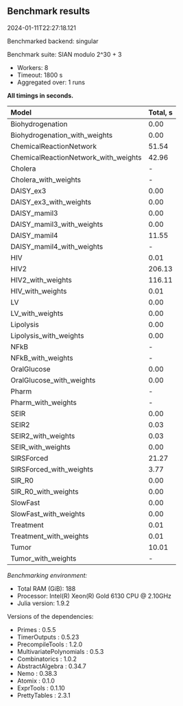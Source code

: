 ## Benchmark results

2024-01-11T22:27:18.121

Benchmarked backend: singular

Benchmark suite: SIAN modulo 2^30 + 3

- Workers: 8
- Timeout: 1800 s
- Aggregated over: 1 runs

**All timings in seconds.**

|Model|Total, s|
|:----|---|
|Biohydrogenation|0.00|
|Biohydrogenation_with_weights|0.00|
|ChemicalReactionNetwork|51.54|
|ChemicalReactionNetwork_with_weights|42.96|
|Cholera| - |
|Cholera_with_weights| - |
|DAISY_ex3|0.00|
|DAISY_ex3_with_weights|0.00|
|DAISY_mamil3|0.00|
|DAISY_mamil3_with_weights|0.00|
|DAISY_mamil4|11.55|
|DAISY_mamil4_with_weights| - |
|HIV|0.01|
|HIV2|206.13|
|HIV2_with_weights|116.11|
|HIV_with_weights|0.01|
|LV|0.00|
|LV_with_weights|0.00|
|Lipolysis|0.00|
|Lipolysis_with_weights|0.00|
|NFkB| - |
|NFkB_with_weights| - |
|OralGlucose|0.00|
|OralGlucose_with_weights|0.00|
|Pharm| - |
|Pharm_with_weights| - |
|SEIR|0.00|
|SEIR2|0.03|
|SEIR2_with_weights|0.03|
|SEIR_with_weights|0.00|
|SIRSForced|21.27|
|SIRSForced_with_weights|3.77|
|SIR_R0|0.00|
|SIR_R0_with_weights|0.00|
|SlowFast|0.00|
|SlowFast_with_weights|0.00|
|Treatment|0.01|
|Treatment_with_weights|0.01|
|Tumor|10.01|
|Tumor_with_weights| - |

*Benchmarking environment:*

* Total RAM (GiB): 188
* Processor: Intel(R) Xeon(R) Gold 6130 CPU @ 2.10GHz
* Julia version: 1.9.2

Versions of the dependencies:

* Primes : 0.5.5
* TimerOutputs : 0.5.23
* PrecompileTools : 1.2.0
* MultivariatePolynomials : 0.5.3
* Combinatorics : 1.0.2
* AbstractAlgebra : 0.34.7
* Nemo : 0.38.3
* Atomix : 0.1.0
* ExprTools : 0.1.10
* PrettyTables : 2.3.1
